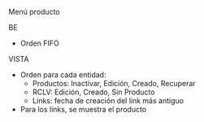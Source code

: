 Menú producto

BE
- Orden FIFO

VISTA
- Orden para cada entidad:
	- Productos: Inactivar, Edición, Creado, Recuperar
	- RCLV: Edición, Creado, Sin Producto
	- Links: fecha de creación del link más antiguo
- Para los links, se muestra el producto
